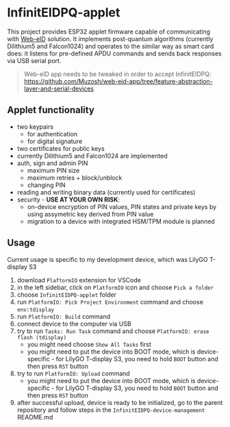 # InfinitEIDPQ-applet

This project provides ESP32 applet firmware capable of communicating with [Web-eID](https://web-eid.eu/) solution. It implements post-quantum algorithms (currently Dilithium5 and Falcon1024) and operates to the similar way as smart card does: it listens for pre-defined APDU commands and sends back responses via USB serial port.

> Web-eID app needs to be tweaked in order to accept InfinitEIDPQ: <https://github.com/Muzosh/web-eid-app/tree/feature-abstraction-layer-and-serial-devices>

## Applet functionality

* two keypairs
    * for authentication
    * for digital signature
* two certificates for public keys
* currently Dilithium5 and Falcon1024 are implemented
* auth, sign and admin PIN
    * maximum PIN size
    * maximum retries + block/unblock
    * changing PIN
* reading and writing binary data (currently used for certificates)
* security - **USE AT YOUR OWN RISK**:
    * on-device encryption of PIN values, PIN states and private keys by using assymetric key derived from PIN value
    * migration to a device with integrated HSM/TPM module is planned

## Usage

Current usage is specific to my development device, which was LilyGO T-display S3

1. download `PlaftormIO` extension for VSCode
2. in the left sidebar, click on `PlatformIO` icon and choose `Pick a folder`
3. choose `InfinitEIDPQ-applet` folder
4. run `PlatformIO: Pick Project Environment` command and choose `env:tdisplay`
5. run `PlatformIO: Build` command
6. connect device to the computer via USB
7. try to run `Tasks: Run Task` command and choose `PlatformIO: erase flash (tdisplay)`
   * you might need choose `Show All Tasks` first
   * you might need to put the device into BOOT mode, which is device-specific - for LilyGO T-display S3, you need to hold `BOOT` button and then press `RST` button
8. try to run `PlatformIO: Upload` command
   * you might need to put the device into BOOT mode, which is device-specific - for LilyGO T-display S3, you need to hold `BOOT` button and then press `RST` button
9. after successful upload, device is ready to be initialized, go to the parent repository and follow steps in the `InfinitEIDPQ-device-management` README.md
